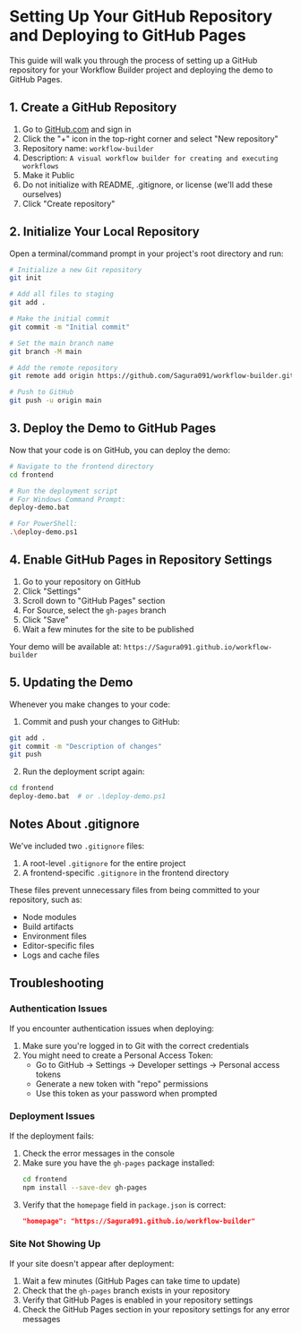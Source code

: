 # Setting Up Your GitHub Repository and Deploying to GitHub Pages

This guide will walk you through the process of setting up a GitHub repository for your Workflow Builder project and deploying the demo to GitHub Pages.

## 1. Create a GitHub Repository

1. Go to [GitHub.com](https://github.com) and sign in
2. Click the "+" icon in the top-right corner and select "New repository"
3. Repository name: `workflow-builder`
4. Description: `A visual workflow builder for creating and executing workflows`
5. Make it Public
6. Do not initialize with README, .gitignore, or license (we'll add these ourselves)
7. Click "Create repository"

## 2. Initialize Your Local Repository

Open a terminal/command prompt in your project's root directory and run:

```bash
# Initialize a new Git repository
git init

# Add all files to staging
git add .

# Make the initial commit
git commit -m "Initial commit"

# Set the main branch name
git branch -M main

# Add the remote repository
git remote add origin https://github.com/Sagura091/workflow-builder.git

# Push to GitHub
git push -u origin main
```

## 3. Deploy the Demo to GitHub Pages

Now that your code is on GitHub, you can deploy the demo:

```bash
# Navigate to the frontend directory
cd frontend

# Run the deployment script
# For Windows Command Prompt:
deploy-demo.bat

# For PowerShell:
.\deploy-demo.ps1
```

## 4. Enable GitHub Pages in Repository Settings

1. Go to your repository on GitHub
2. Click "Settings"
3. Scroll down to "GitHub Pages" section
4. For Source, select the `gh-pages` branch
5. Click "Save"
6. Wait a few minutes for the site to be published

Your demo will be available at: `https://Sagura091.github.io/workflow-builder`

## 5. Updating the Demo

Whenever you make changes to your code:

1. Commit and push your changes to GitHub:
```bash
git add .
git commit -m "Description of changes"
git push
```

2. Run the deployment script again:
```bash
cd frontend
deploy-demo.bat  # or .\deploy-demo.ps1
```

## Notes About .gitignore

We've included two `.gitignore` files:

1. A root-level `.gitignore` for the entire project
2. A frontend-specific `.gitignore` in the frontend directory

These files prevent unnecessary files from being committed to your repository, such as:

- Node modules
- Build artifacts
- Environment files
- Editor-specific files
- Logs and cache files

## Troubleshooting

### Authentication Issues

If you encounter authentication issues when deploying:

1. Make sure you're logged in to Git with the correct credentials
2. You might need to create a Personal Access Token:
   - Go to GitHub → Settings → Developer settings → Personal access tokens
   - Generate a new token with "repo" permissions
   - Use this token as your password when prompted

### Deployment Issues

If the deployment fails:

1. Check the error messages in the console
2. Make sure you have the `gh-pages` package installed:
   ```bash
   cd frontend
   npm install --save-dev gh-pages
   ```
3. Verify that the `homepage` field in `package.json` is correct:
   ```json
   "homepage": "https://Sagura091.github.io/workflow-builder"
   ```

### Site Not Showing Up

If your site doesn't appear after deployment:

1. Wait a few minutes (GitHub Pages can take time to update)
2. Check that the `gh-pages` branch exists in your repository
3. Verify that GitHub Pages is enabled in your repository settings
4. Check the GitHub Pages section in your repository settings for any error messages

